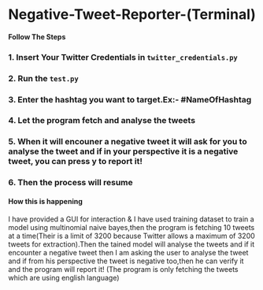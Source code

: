 # Negative-Tweet-Reporter-(Terminal)

#### Follow The Steps
### 1. Insert Your Twitter Credentials in `twitter_credentials.py`
### 2. Run the `test.py`
### 3. Enter the hashtag you want to target.Ex:- #NameOfHashtag
### 4. Let the program fetch and analyse the tweets
### 5. When it will encouner a negative tweet it will ask for you to analyse the tweet and if in your perspective it is a negative tweet, you can press y to report it!
### 6. Then the process will resume

#### How this is happening

I have provided a GUI for interaction & I have used training dataset to train a model using multinomial naive bayes,then the program is fetching 10 tweets at a time(Their is a limit of 3200 because Twitter allows a maximum of 3200 tweets for extraction).Then the tained model will analyse the tweets and if it encounter a negative tweet then I am asking the user to analyse the tweet and if from his perspective the tweet is negative too,then he can verify it and the program will report it!
(The program is only fetching the tweets which are using english language)

